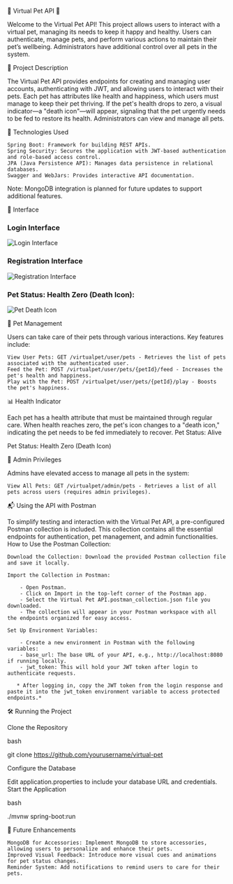 🐾 Virtual Pet API 🐾

Welcome to the Virtual Pet API! This project allows users to interact with a virtual pet, managing its needs to keep it happy and healthy. 
Users can authenticate, manage pets, and perform various actions to maintain their pet’s wellbeing. Administrators have additional control over all pets in the system.


📜 Project Description

The Virtual Pet API provides endpoints for creating and managing user accounts, authenticating with JWT, and allowing users to interact with their pets. Each pet has attributes like health and happiness, which users must manage to keep their pet thriving. If the pet's health drops to zero, a visual indicator—a "death icon"—will appear, signaling that the pet urgently needs to be fed to restore its health. Administrators can view and manage all pets.

🚀 Technologies Used

    Spring Boot: Framework for building REST APIs.
    Spring Security: Secures the application with JWT-based authentication and role-based access control.
    JPA (Java Persistence API): Manages data persistence in relational databases.
    Swagger and WebJars: Provides interactive API documentation.

Note: MongoDB integration is planned for future updates to support additional features.


🌈 Interface

### Login Interface
![Login Interface](images_git/loginvpet.png)

### Registration Interface
![Registration Interface](images_git/registervpet.png)

### Pet Status: Health Zero (Death Icon):
![Pet Death Icon](images_git/gambitamuerta.png)



🐾 Pet Management

Users can take care of their pets through various interactions. Key features include:

    View User Pets: GET /virtualpet/user/pets - Retrieves the list of pets associated with the authenticated user.
    Feed the Pet: POST /virtualpet/user/pets/{petId}/feed - Increases the pet's health and happiness.
    Play with the Pet: POST /virtualpet/user/pets/{petId}/play - Boosts the pet's happiness.
    

📊 Health Indicator

Each pet has a health attribute that must be maintained through regular care. When health reaches zero, the pet's icon changes to a "death icon," indicating the pet needs to be fed immediately to recover.
Pet Status: Alive

Pet Status: Health Zero (Death Icon)


👑 Admin Privileges

Admins have elevated access to manage all pets in the system:

    View All Pets: GET /virtualpet/admin/pets - Retrieves a list of all pets across users (requires admin privileges).
    

📬 Using the API with Postman

To simplify testing and interaction with the Virtual Pet API, a pre-configured Postman collection is included. This collection contains all the essential endpoints for authentication, pet management, and admin functionalities.
How to Use the Postman Collection:

    Download the Collection: Download the provided Postman collection file and save it locally.

    Import the Collection in Postman:
    
        - Open Postman.
        - Click on Import in the top-left corner of the Postman app.
        - Select the Virtual Pet API.postman_collection.json file you downloaded.
        - The collection will appear in your Postman workspace with all the endpoints organized for easy access.

    Set Up Environment Variables:
    
        - Create a new environment in Postman with the following variables:
        - base_url: The base URL of your API, e.g., http://localhost:8080 if running locally.
        - jwt_token: This will hold your JWT token after login to authenticate requests.
        
       * After logging in, copy the JWT token from the login response and paste it into the jwt_token environment variable to access protected endpoints.*
        

🛠️ Running the Project

Clone the Repository

bash

git clone https://github.com/yourusername/virtual-pet

Configure the Database

Edit application.properties to include your database URL and credentials.
Start the Application

bash

./mvnw spring-boot:run


📝 Future Enhancements

    MongoDB for Accessories: Implement MongoDB to store accessories, allowing users to personalize and enhance their pets.
    Improved Visual Feedback: Introduce more visual cues and animations for pet status changes.
    Reminder System: Add notifications to remind users to care for their pets.
